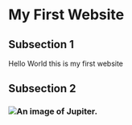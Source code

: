 <!DOCTYPE html>
<html lang="en">
  <head>
    <title>Sample Title</title>
    <meta charset="utf-8">
    <meta name="author" content="Adam Sharifeh">
  </head>
  <body>
	<h1>My First Website</h1>
	<div>
		<h2>Subsection 1</h2>
		<p>Hello World this is my first website</p>
	</div>
	<div>
		<h2>Subsection 2<h3>
		<img src="image1.jpg" alt="An image of Jupiter.">
	</div>
  </body>
</html>
